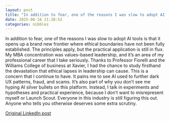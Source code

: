 ```yaml
---
layout: post
title: "In addition to fear, one of the reasons I was slow to adopt AI tools is that it opens up a brand new frontier where ethical boundaries have not been fully established. The principles apply, but the practical application is still in flux. My MBA concentration was values-based leadership, and it’s an area of my professional career that I take seriously. Thanks to Professor Fiorelli and the Williams College of business at Xavier, I had the chance to study firsthand the devastation that ethical lapses in leadership can cause. This is a concern that I continue to have. It pains me to see AI used to further dark UX patterns, fraud, and scams. It’s also part of why you don’t see me hyping AI silver bullets on this platform. Instead, I talk in experiments and hypotheses and practical experience, because I don’t want to misrepresent myself or Launch Scout. Everyone in this industry is still figuring this out. Anyone who tells you otherwise deserves some extra scrutiny."
date: 2025-06-16 21:28:52
categories: nibbles
---
```


In addition to fear, one of the reasons I was slow to adopt AI tools is that it opens up a brand new frontier where ethical boundaries have not been fully established. The principles apply, but the practical application is still in flux. My MBA concentration was values-based leadership, and it’s an area of my professional career that I take seriously. Thanks to Professor Fiorelli and the Williams College of business at Xavier, I had the chance to study firsthand the devastation that ethical lapses in leadership can cause. This is a concern that I continue to have. It pains me to see AI used to further dark UX patterns, fraud, and scams. It’s also part of why you don’t see me hyping AI silver bullets on this platform. Instead, I talk in experiments and hypotheses and practical experience, because I don’t want to misrepresent myself or Launch Scout. Everyone in this industry is still figuring this out. Anyone who tells you otherwise deserves some extra scrutiny.

[Original LinkedIn post](https://www.linkedin.com/feed/update/urn%3Ali%3Ashare%3A7340490572782063616)
